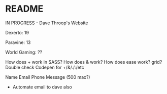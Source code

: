 # README

IN PROGRESS - Dave Throop's Website

Dexerto: 19

Paravine: 13

World Gaming: ??

How does + work in SASS?
How does & work?
How does ease work? grid?
Double check Codepen for +/&/./:/etc

Name
Email
Phone
Message (500 max?)
- Automate email to dave also
